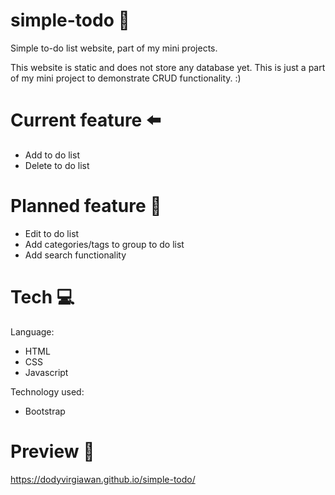 # simple-todo :blue_book:
Simple to-do list website, part of my mini projects.

This website is static and does not store any database yet. This is just a part of my mini project to demonstrate CRUD functionality. :)

# Current feature :arrow_left:
- Add to do list
- Delete to do list

# Planned feature :wrench:
- Edit to do list
- Add categories/tags to group to do list
- Add search functionality

# Tech :computer:
Language:
- HTML
- CSS
- Javascript

Technology used:
- Bootstrap

# Preview :art:

https://dodyvirgiawan.github.io/simple-todo/
